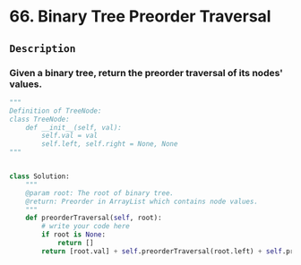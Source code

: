 # 66. Binary Tree Preorder Traversal
## `Description`
### Given a binary tree, return the preorder traversal of its nodes' values.
```python
"""
Definition of TreeNode:
class TreeNode:
    def __init__(self, val):
        self.val = val
        self.left, self.right = None, None
"""


class Solution:
    """
    @param root: The root of binary tree.
    @return: Preorder in ArrayList which contains node values.
    """
    def preorderTraversal(self, root):
        # write your code here
        if root is None:
            return []
        return [root.val] + self.preorderTraversal(root.left) + self.preorderTraversal(root.right)
```
